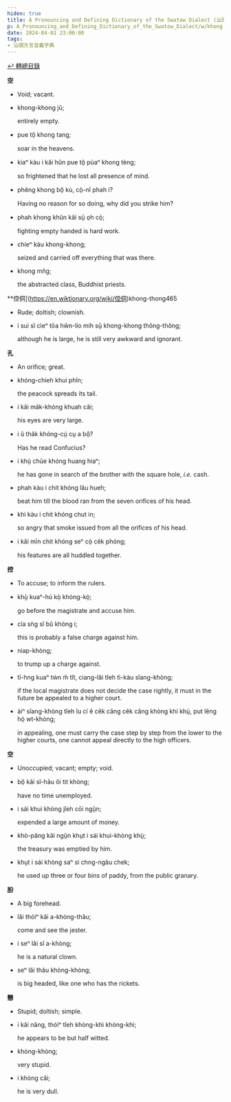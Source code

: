 ```yaml
---
hiden: true
title: A Pronouncing and Defining Dictionary of the Swatow Dialect (汕頭方言音義字典) / khong
p: A_Pronouncing_and_Defining_Dictionary_of_the_Swatow_Dialect/w/khong
date: 2024-04-01 23:00:00
tags: 
- 汕頭方言音義字典
---
```


[↩️ 轉總目錄](/A_Pronouncing_and_Defining_Dictionary_of_the_Swatow_Dialect)


**空**
- Void; vacant.

- khong-khong jû;

  entirely empty.

- pue tŏ̤ khong tang;

  soar in the heavens.

- kiaⁿ kàu i kâi hûn pue tŏ̤ pùaⁿ khong tèng;

  so frightened that he lost all presence of mind.

- phêng khong bô̤ kù, cò̤-nî phah i?

  Having no reason for so doing, why did you strike him?

- phah khong khûn kâi sṳ̄ o̤h cò̤;

  fighting empty handed is hard work.

- chíeⁿ kàu khong-khong;

  seized and carried off everything that was there.

- khong mn̂g;

  the abstracted class, Buddhist priests.

**倥侗](https://en.wiktionary.org/wiki/倥侗)khong-thong465
- Rude; doltish; clownish.

- i sui sĭ cìeⁿ tōa hŵn-lío mih sṳ̄ khong-khong thông-thông;

  although he is large, he is still very awkward and ignorant.

**孔**
- An orifice; great.

- khóng-chieh khui phîn;

  the peacock spreads its tail.

- i kâi mâk-khóng khuah căi;

  his eyes are very large.

- i ŭ thâk khóng-cṳ́ cṳ a bô̤?

  Has he read Confucius?

- i khṳ̀ chūe khóng huang hiaⁿ;

  he has gone in search of the brother with the square hole, *i.e.* cash.

- phah kàu i chit khóng lâu hueh;

  beat him till the blood ran from the seven orifices of his head.

- khì kàu i chit khóng chut in;

  so angry that smoke issued from all the orifices of his head.

- i kâi mīn chit khóng seⁿ cò̤ cêk phóng;

  his features are all huddled together.

**控**
- To accuse; to inform the rulers.

- khṳ̀ kuaⁿ-hú kò̤ khòng-kò̤;

  go before the magistrate and accuse him.

- cía sǹg sĭ bû khòng i;

  this is probably a false charge against him.

- niap-khòng;

  to trump up a charge against.

- tī-hng kuaⁿ tẁn m̄ tît, ciang-lâi tîeh tì-kàu sĭang-khòng;

  if the local magistrate does not decide the case rightly, it must in the future be appealed to a higher court.

- àiⁿ sĭang-khòng tîeh îu cí ĕ cêk câng cêk câng khòng khí khṳ̀, put lêng hó̤ wt-khòng;

  in appealing, one must carry the case step by step from the lower to the higher courts, one cannot appeal directly to the  high officers.

**空**
- Unoccupied; vacant; empty; void.

- bô̤ kâi sî-hāu ŏi tit khòng;

  have no time unemployed.

- i sái khui khòng jîeh cōi ngṳ̂n;

  expended a large amount of money.

- khò-pâng kâi ngṳ̂n khṳt i sái khui-khòng khṳ̀;

  the treasury was emptied by him.

- khṳt i sái khòng saⁿ sì chng-ngâu chek;

  he used up three or four bins of paddy, from the public granary.

**朌**
- A big forehead.

- lâi thóiⁿ kâi a-khòng-thâu;

  come and see the jester.

- i seⁿ lâi sĭ a-khòng;

  he is a natural clown.

- seⁿ lâi thâu khòng-khòng;

  is big headed, like one who has the rickets.

**戅**
- Stupid; doltish; simple.

- i kâi nâng, thóiⁿ tîeh khòng-khì khòng-khì;

  he appears to be but half witted.

- khòng-khòng;

  very stupid.

- i khòng căi;

  he is very dull.